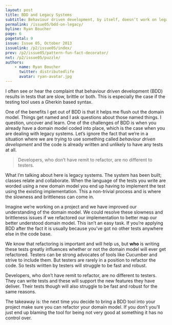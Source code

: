 ```yaml
---
layout: post
title: BDD and Legacy Systems
subtitle: Behaviour driven development, by itself, doesn’t work on legacy systems. A key ingredient is still missing and I’m going to talk about what that is.
permalink: /issue05/bdd-on-legacy/
byline: Ryan Boucher
page: 6
pagetotal: 9
issue: Issue 05, October 2013
issuelink: /p2/issue05/index/
prev: /p2/issue05/pattern-fun-fact-decorator/
nxt: /p2/issue05/puzzle/
authors:
    - name: Ryan Boucher
      twitter: distributedlife
      avatar: ryan-avatar.jpg
---
```

I often see or hear the complaint that behaviour driven development (BDD) results in tests that are slow, brittle or both. This is especially the case if the testing tool uses a Gherkin based syntax.

One of the benefits I get out of BDD is that it helps me flush out the domain model. Things get named and I ask questions about those named things. I question, uncover and learn. One of the challenges of BDD is when you already have a domain model coded into place, which is the case when you are dealing with legacy systems. Let’s ignore the fact that we’re in a situation where we are trying to use something called *behaviour driven development* and the code is already written and unlikely to have any tests at all.

> Developers, who don’t have remit to refactor, are no different to testers.

What I’m talking about here is legacy systems. The system has been built; classes relate and collaborate. When the language of the tests you write are worded using a new domain model you end up having to implement the test using the existing implementation. This a non-trivial process and is where the slowness and brittleness can come in. 

Imagine we’re working on a project and we have improved our understanding of the domain model. We could resolve these slowness and brittleness issues if we refactored our implementation to better map our better understood domain model. This isn’t an easy task. If you’re applying BDD after the fact it is usually because you’ve got no other tests anywhere else in the code base. 

We know that refactoring is important and will help us, but **who** is writing these tests greatly influences whether or not the domain model will ever get refactored. Testers can be strong advocates of tools like Cucumber and strive to include them. But testers are rarely in a position to refactor the code. So tests written by testers will struggle to be fast and robust.

Developers, who don’t have remit to refactor, are no different to testers. They can write tests and these will support the new features they have deliver. Their tests though will also struggle to be fast and robust for the same reasons.

The takeaway is: the next time you decide to bring a BDD tool into your project make sure you can refactor your domain model. If you don’t you’ll just end up blaming the tool for being not very good at something it has no control over.